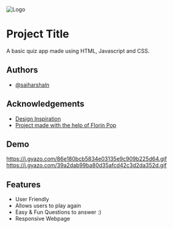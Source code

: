 
![Logo](https://images.app.goo.gl/GzVoHoW49q3Pa7xu8)


# Project Title

A basic quiz app made using HTML, Javascript and CSS.


## Authors

- [@saiharshaln](https://github.com/saiharshaln)


## Acknowledgements

 - [Design Inspiration](https://uidesigndaily.com/)
 - [Project made with the help of Florin Pop](https://www.youtube.com/c/FlorinPop)


## Demo

https://i.gyazo.com/86e180bcb5834e03135e9c909b225d64.gif
https://i.gyazo.com/39a2dab99ba80d35afcd42c3d2da352d.gif
## Features

- User Friendly
- Allows users to play again
- Easy & Fun Questions to answer :)
- Responsive Webpage

